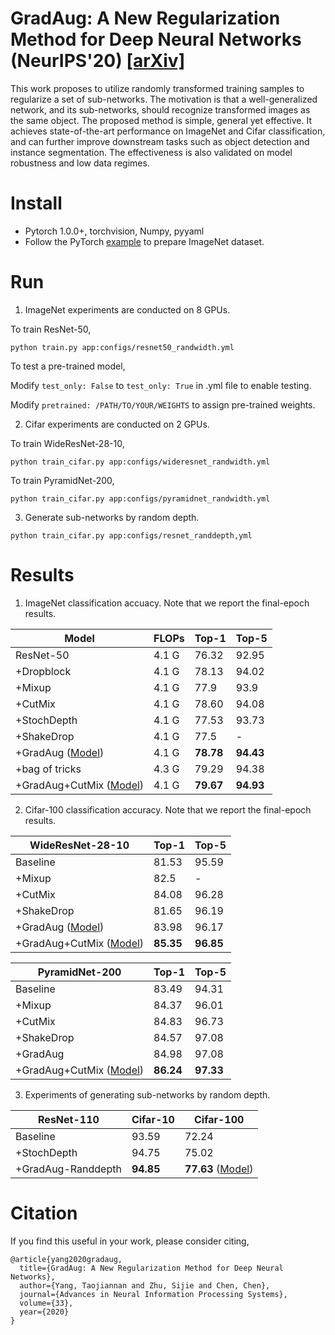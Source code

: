 # GradAug: A New Regularization Method for Deep Neural Networks (NeurIPS'20) [[arXiv]](https://arxiv.org/abs/2006.07989)
This work proposes to utilize randomly transformed training samples to regularize a set of sub-networks. The motivation is that a well-generalized network, and its sub-networks, should recognize transformed images as the same object. The proposed method is simple, general yet effective. It achieves state-of-the-art performance on ImageNet and Cifar classification, and can further improve downstream tasks such as object detection and instance segmentation. The effectiveness is also validated on model robustness and low data regimes.
# Install
- Pytorch 1.0.0+, torchvision, Numpy, pyyaml
- Follow the PyTorch [example](https://github.com/pytorch/examples/tree/master/imagenet) to prepare ImageNet dataset.
# Run
1. ImageNet experiments are conducted on 8 GPUs.

To train ResNet-50,
```
python train.py app:configs/resnet50_randwidth.yml
```
To test a pre-trained model,

Modify `test_only: False` to `test_only: True` in .yml file to enable testing. 

Modify `pretrained: /PATH/TO/YOUR/WEIGHTS` to assign pre-trained weights.

2. Cifar experiments are conducted on 2 GPUs. 

To train WideResNet-28-10,
```
python train_cifar.py app:configs/wideresnet_randwidth.yml
```
To train PyramidNet-200,
```
python train_cifar.py app:configs/pyramidnet_randwidth.yml
```

3. Generate sub-networks by random depth.
```
python train_cifar.py app:configs/resnet_randdepth,yml
```
# Results
1. ImageNet classification accuacy. Note that we report the final-epoch results.

|Model|FLOPs|Top-1|Top-5|
|-----|-----|-----|-----|
|ResNet-50|4.1 G|76.32|92.95|
|+Dropblock|4.1 G|78.13|94.02|
|+Mixup|4.1 G|77.9|93.9|
|+CutMix|4.1 G|78.60|94.08|
|+StochDepth|4.1 G|77.53|93.73|
|+ShakeDrop|4.1 G|77.5|-|
|+GradAug ([Model](https://drive.google.com/file/d/1_0aXi30ET4OrQY0j6KxTYXK0lkgo70Fh/view?usp=sharing))|4.1 G|**78.78**|**94.43**|
|+bag of tricks|4.3 G|79.29|94.38|
|+GradAug+CutMix ([Model](https://drive.google.com/file/d/1cmB3ZIK5-pWt2I37-Pf0I721xZq8MF_4/view?usp=sharing))|4.1 G|**79.67**|**94.93**|

2. Cifar-100 classification accuracy. Note that we report the final-epoch results.

|WideResNet-28-10|Top-1|Top-5|
|----------------|-----|-----|
|Baseline|81.53|95.59|
|+Mixup|82.5|-|
|+CutMix|84.08|96.28|
|+ShakeDrop|81.65|96.19|
|+GradAug ([Model](https://drive.google.com/file/d/1KgsNhBDMGwzg4ursr3Zi57ltuiYspM0b/view?usp=sharing))|83.98|96.17|
|+GradAug+CutMix ([Model](https://drive.google.com/file/d/1Tkr7TLQtst8XnwqPixTXiwLHjN_LbYQQ/view?usp=sharing))|**85.35**|**96.85**|

|PyramidNet-200|Top-1|Top-5|
|--------------|-----|-----|
|Baseline|83.49|94.31|
|+Mixup|84.37|96.01|
|+CutMix|84.83|96.73|
|+ShakeDrop|84.57|97.08|
|+GradAug|84.98|97.08|
|+GradAug+CutMix ([Model](https://drive.google.com/file/d/1MZXH1u3fVijPF_yj7VoskqjNPOXBscQq/view?usp=sharing))|**86.24**|**97.33**|

3. Experiments of generating sub-networks by random depth.

|ResNet-110|Cifar-10|Cifar-100|
|----------|--------|---------|
|Baseline|93.59|72.24|
|+StochDepth|94.75|75.02|
|+GradAug-Randdepth|**94.85**|**77.63** ([Model](https://drive.google.com/file/d/1dMw7p2E_sthg3MN0XhURjvi3VZWWTK3h/view?usp=sharing))|

# Citation
If you find this useful in your work, please consider citing,
```
@article{yang2020gradaug,
  title={GradAug: A New Regularization Method for Deep Neural Networks},
  author={Yang, Taojiannan and Zhu, Sijie and Chen, Chen},
  journal={Advances in Neural Information Processing Systems},
  volume={33},
  year={2020}
}
```
